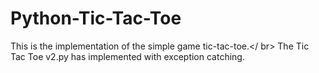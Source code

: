 # Python-Tic-Tac-Toe
This is the implementation of the simple game tic-tac-toe.</ br>
The Tic Tac Toe v2.py has implemented with exception catching.
